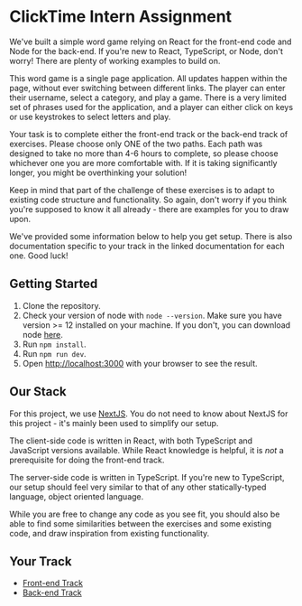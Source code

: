 # ClickTime Intern Assignment

We've built a simple word game relying on React for the front-end code and Node for the back-end. If you're new to React, TypeScript, or Node, don't worry! There are plenty of working examples to build on.

This word game is a single page application. All updates happen within the page, without ever switching between different links. The player can enter their username, select a category, and play a game. There is a very limited set of phrases used for the application, and a player can either click on keys or use keystrokes to select letters and play.

Your task is to complete either the front-end track or the back-end track of exercises. Please choose only ONE of the two paths. Each path was designed to take no more than 4-6 hours to complete, so please choose whichever one you are more comfortable with. If it is taking significantly longer, you might be overthinking your solution!

Keep in mind that part of the challenge of these exercises is to adapt to existing code structure and functionality. So again, don't worry if you think you're supposed to know it all already - there are examples for you to draw upon.

We've provided some information below to help you get setup. There is also documentation specific to your track in the linked documentation for each one. Good luck!

## Getting Started

1. Clone the repository.
2. Check your version of node with `node --version`. Make sure you have version >= 12 installed on your machine. If you don't, you can download node [here](https://nodejs.org/en/download/).
3. Run `npm install`.
4. Run `npm run dev`.
5. Open [http://localhost:3000](http://localhost:3000) with your browser to see the result.

## Our Stack

For this project, we use [NextJS](https://nextjs.org/). You do not need to know about NextJS for this project - it's mainly been used to simplify our setup.

The client-side code is written in React, with both TypeScript and JavaScript versions available. While React knowledge is helpful, it is _not_ a prerequisite for doing the front-end track.

The server-side code is written in TypeScript. If you're new to TypeScript, our setup should feel very similar to that of any other statically-typed language, object oriented language.

While you are free to change any code as you see fit, you should also be able to find some similarities between the exercises and some existing code, and draw inspiration from existing functionality.

## Your Track

- [Front-end Track](./docs/frontend.md)
- [Back-end Track](./docs/backend.md)
